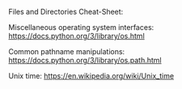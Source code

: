 Files and Directories Cheat-Sheet:

Miscellaneous operating system interfaces:
https://docs.python.org/3/library/os.html

Common pathname manipulations:
https://docs.python.org/3/library/os.path.html

Unix time:
https://en.wikipedia.org/wiki/Unix_time